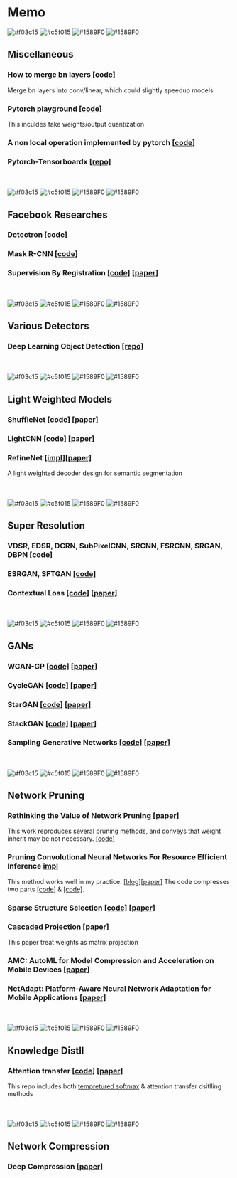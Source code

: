 # Memo
![#f03c15](https://placehold.it/15/f03c15/000000?text=+)
![#c5f015](https://placehold.it/15/c5f015/000000?text=+)
![#1589F0](https://placehold.it/15/1589F0/000000?text=+)
![#1589F0](https://placehold.it/15/1589F0/000000?text=+)
## Miscellaneous
### How to merge bn layers [[code]](https://github.com/zym1119/Merge_BN)
Merge bn layers into conv/linear, which could slightly speedup models
### Pytorch playground [[code]](https://github.com/aaron-xichen/pytorch-playground)
This inculdes fake weights/output quantization
### A non local operation implemented by pytorch [[code]](https://github.com/AlexHex7/Non-local_pytorch)
### Pytorch-Tensorboardx [[repo]](https://github.com/lanpa/tensorboardX)
<br/><br/>
![#f03c15](https://placehold.it/15/f03c15/000000?text=+)
![#c5f015](https://placehold.it/15/c5f015/000000?text=+)
![#1589F0](https://placehold.it/15/1589F0/000000?text=+)
![#1589F0](https://placehold.it/15/1589F0/000000?text=+)

## Facebook Researches
### Detectron [[code]](https://github.com/facebookresearch/Detectron)
### Mask R-CNN [[code]](https://github.com/facebookresearch/maskrcnn-benchmark)
### Supervision By Registration [[code]](https://github.com/facebookresearch/supervision-by-registration) [[paper]](http://xuanyidong.com/pdf/0191.pdf)
<br/><br/>
![#f03c15](https://placehold.it/15/f03c15/000000?text=+)
![#c5f015](https://placehold.it/15/c5f015/000000?text=+)
![#1589F0](https://placehold.it/15/1589F0/000000?text=+)
![#1589F0](https://placehold.it/15/1589F0/000000?text=+)

## Various Detectors
### Deep Learning Object Detection [[repo]](https://github.com/hoya012/deep_learning_object_detection)
<br/><br/>
![#f03c15](https://placehold.it/15/f03c15/000000?text=+)
![#c5f015](https://placehold.it/15/c5f015/000000?text=+)
![#1589F0](https://placehold.it/15/1589F0/000000?text=+)
![#1589F0](https://placehold.it/15/1589F0/000000?text=+)

## Light Weighted Models
### ShuffleNet [[code]](https://github.com/jaxony/ShuffleNet) [[paper]](https://arxiv.org/abs/1707.01083)
### LightCNN [[code]](https://github.com/AlfredXiangWu/LightCNN#updates)  [[paper]](https://arxiv.org/abs/1511.02683)
### RefineNet [[impl]]()[[paper]](https://arxiv.org/pdf/1810.03272.pdf)
A light weighted decoder design for semantic segmentation
<br/><br/>
<br/><br/>
![#f03c15](https://placehold.it/15/f03c15/000000?text=+)
![#c5f015](https://placehold.it/15/c5f015/000000?text=+)
![#1589F0](https://placehold.it/15/1589F0/000000?text=+)
![#1589F0](https://placehold.it/15/1589F0/000000?text=+)

## Super Resolution
### VDSR, EDSR, DCRN, SubPixelCNN, SRCNN, FSRCNN, SRGAN, DBPN [[code]](https://github.com/icpm/super-resolution)
### ESRGAN, SFTGAN [[code]](https://github.com/xinntao/BasicSR)
### Contextual Loss [[code]](https://github.com/roimehrez/contextualLoss) [[paper]](https://arxiv.org/abs/1803.04626)
<br/><br/>
![#f03c15](https://placehold.it/15/f03c15/000000?text=+)
![#c5f015](https://placehold.it/15/c5f015/000000?text=+)
![#1589F0](https://placehold.it/15/1589F0/000000?text=+)
![#1589F0](https://placehold.it/15/1589F0/000000?text=+)

## GANs
### WGAN-GP [[code]](https://github.com/caogang/wgan-gp) [[paper]](https://arxiv.org/abs/1704.00028)
### CycleGAN [[code]](https://github.com/junyanz/CycleGAN/) [[paper]](https://arxiv.org/pdf/1703.10593.pdf)
### StarGAN [[code]](https://github.com/yunjey/StarGAN) [[paper]](https://arxiv.org/abs/1711.09020)
### StackGAN [[code]](https://github.com/hanzhanggit/StackGAN-Pytorch) [[paper]](https://arxiv.org/pdf/1612.03242v2.pdf)
### Sampling Generative Networks [[code]](https://github.com/dribnet/plat) [[paper]](https://arxiv.org/pdf/1609.04468.pdf)
<br/><br/>
![#f03c15](https://placehold.it/15/f03c15/000000?text=+)
![#c5f015](https://placehold.it/15/c5f015/000000?text=+)
![#1589F0](https://placehold.it/15/1589F0/000000?text=+)
![#1589F0](https://placehold.it/15/1589F0/000000?text=+)

## Network Pruning
### Rethinking the Value of Network Pruning [[paper]](https://arxiv.org/pdf/1810.05270.pdf)
This work reproduces several pruning methods, and conveys that weight inherit may be not necessary. [[code]](https://github.com/Eric-mingjie/rethinking-network-pruning)
### Pruning Convolutional Neural Networks For Resource Efficient Inference [impl]()
This method works well in my practice. [[blog]](https://jacobgil.github.io/deeplearning/pruning-deep-learning)[[paper]](https://arxiv.org/pdf/1611.06440.pdf)
The code compresses two parts [[code]](https://github.com/jacobgil/pytorch-pruning) & [[code]](https://github.com/alexfjw/prunnable-layers-pytorch).
### Sparse Structure Selection [[code]](https://github.com/huangzehao/sparse-structure-selection) [[paper]](https://arxiv.org/pdf/1707.01213.pdf)
### Cascaded Projection [[paper]](https://arxiv.org/pdf/1903.04988.pdf)
This paper treat weights as matrix projection
### AMC: AutoML for Model Compression and Acceleration on Mobile Devices [[paper]](https://arxiv.org/pdf/1802.03494.pdf)
### NetAdapt: Platform-Aware Neural Network Adaptation for Mobile Applications [[paper]](https://arxiv.org/pdf/1804.03230.pdf)
<br/><br/>
![#f03c15](https://placehold.it/15/f03c15/000000?text=+)
![#c5f015](https://placehold.it/15/c5f015/000000?text=+)
![#1589F0](https://placehold.it/15/1589F0/000000?text=+)
![#1589F0](https://placehold.it/15/1589F0/000000?text=+)

## Knowledge Distll
### Attention transfer [[code]](https://github.com/szagoruyko/attention-transfer) [[paper]](https://arxiv.org/abs/1612.03928)
This repo includes both [tempretured softmax](https://arxiv.org/abs/1503.02531) & attention transfer dsitlling methods
<br/><br/>
<br/><br/>
![#f03c15](https://placehold.it/15/f03c15/000000?text=+)
![#c5f015](https://placehold.it/15/c5f015/000000?text=+)
![#1589F0](https://placehold.it/15/1589F0/000000?text=+)
![#1589F0](https://placehold.it/15/1589F0/000000?text=+)

## Network Compression
### Deep Compression [[paper]](https://arxiv.org/abs/1510.00149)
<br/><br/>

## 


